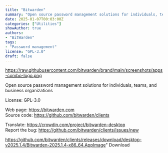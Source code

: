 ```yaml
---
title: "Bitwarden"
summary: "Open source password management solutions for individuals, teams, and business organizations."
date: 2025-01-07T00:03:00Z
categories: ["Utilities"]
showAuthor: true
authors:
- "BitWarden"
tags: 
- "Password management"
license: "GPL-3.0"
draft: false
---
```


 https://raw.githubusercontent.com/bitwarden/brand/main/screenshots/apps-combo-logo.png

Open source password management solutions for individuals, teams, and business organizations

License: GPL-3.0

Web page: <https://bitwarden.com>  
Source code: <https://github.com/bitwarden/clients>

Translate: <https://crowdin.com/project/bitwarden-desktop>  
Report the bug: <https://github.com/bitwarden/clients/issues/new>  

https://github.com/bitwarden/clients/releases/download/desktop-v2025.1.4/Bitwarden-2025.1.4-x86_64.AppImage" 
Download
